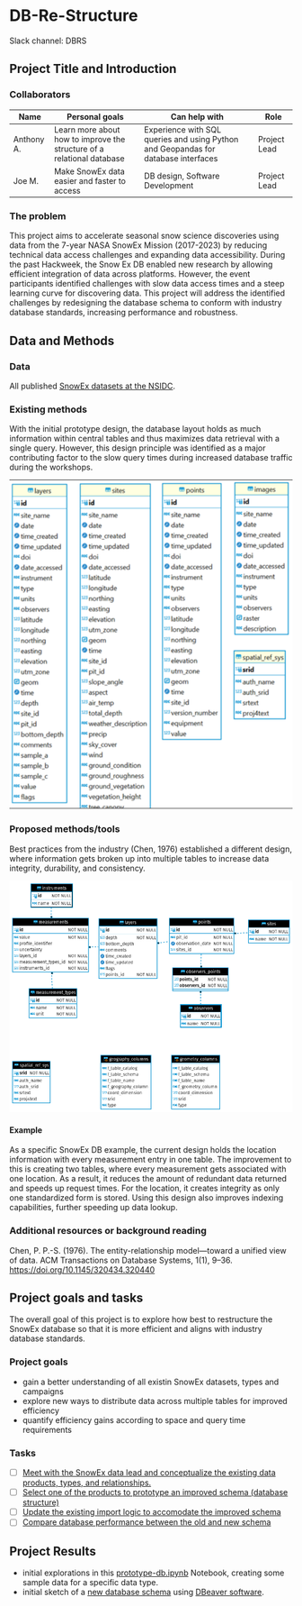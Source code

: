 # DB-Re-Structure
Slack channel: DBRS

## Project Title and Introduction

### Collaborators

| Name | Personal goals | Can help with | Role |
| ------------- | ------------- | ------------- | ------------- |
| Anthony A. | Learn more about how to improve the structure of a relational database  | Experience with SQL queries and using Python and Geopandas for database interfaces | Project Lead |
| Joe M. | Make SnowEx data easier and faster to access | DB design, Software Development | Project Lead |

### The problem
This project aims to accelerate seasonal snow science discoveries using data from the 7-year NASA SnowEx Mission (2017-2023) by reducing technical data access challenges and expanding data accessibility. During the past Hackweek, the Snow Ex DB enabled new research by allowing efficient integration of data across platforms. However, the event participants identified challenges with slow data access times and a steep learning curve for discovering data. This project will address the identified challenges by redesigning the database schema to conform with industry database standards, increasing performance and robustness.

## Data and Methods

### Data
All published [SnowEx datasets at the NSIDC](https://nsidc.org/data/snowex/data).

### Existing methods
With the initial prototype design, the database layout holds as much information within central tables and thus maximizes data retrieval with a single query. However, this design principle was identified as a major contributing factor to the slow query times during increased database traffic during the workshops.

![existing structure](diagrams/current-db-schema.png)
### Proposed methods/tools
Best practices from the industry (Chen, 1976) established a different design, where information gets broken up into multiple tables to increase data integrity, durability, and consistency.

![New structure](diagrams/DB_break_up_tables.png)

#### Example
As a specific SnowEx DB example, the current design holds the location information with every measurement entry in one table. The improvement to this is creating two tables, where every measurement gets associated with one location. As a result, it reduces the amount of redundant data returned and speeds up request times. For the location, it creates integrity as only one standardized form is stored. Using this design also improves indexing capabilities, further speeding up data lookup.

### Additional resources or background reading
Chen, P. P.-S. (1976). The entity-relationship model—toward a unified view of data. ACM Transactions on Database Systems, 1(1), 9–36. https://doi.org/10.1145/320434.320440

## Project goals and tasks

The overall goal of this project is to explore how best to restructure the SnowEx database so that it is 
more efficient and aligns with industry database standards.

### Project goals

* gain a better understanding of all existin SnowEx datasets, types and campaigns
* explore new ways to distribute data across multiple tables for improved efficiency 
* quantify efficiency gains according to space and query time requirements

### Tasks

 - [ ] [Meet with the SnowEx data lead and conceptualize the existing data products, types, and relationships.](https://github.com/snowex-hackweek/db-re-structure/issues/2)
 - [ ] [Select one of the products to prototype an improved schema (database structure)](https://github.com/snowex-hackweek/db-re-structure/issues/3)
- [ ] [Update the existing import logic to accomodate the improved schema](https://github.com/snowex-hackweek/db-re-structure/issues/4)
 - [ ] [Compare database performance between the old and new schema](https://github.com/snowex-hackweek/db-re-structure/issues/5)

## Project Results

* initial explorations in this [prototype-db.ipynb](notebooks/prototype-db.ipynb) Notebook, creating some sample data for a specific data type.
* initial sketch of a [new database schema](diagrams/DB_break_up_tables.png) using [DBeaver software](https://dbeaver.io/).
